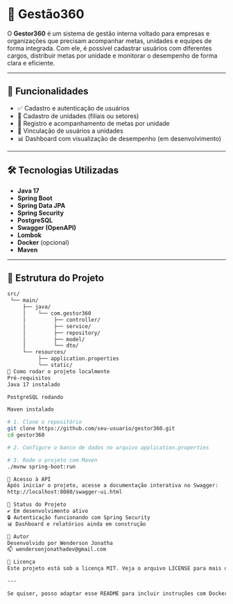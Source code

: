 # 🚀 Gestão360

O **Gestor360** é um sistema de gestão interna voltado para empresas e organizações que precisam acompanhar metas, unidades e equipes de forma integrada. Com ele, é possível cadastrar usuários com diferentes cargos, distribuir metas por unidade e monitorar o desempenho de forma clara e eficiente.

---

## 🧩 Funcionalidades

- ✅ Cadastro e autenticação de usuários
- 🏢 Cadastro de unidades (filiais ou setores)
- 🎯 Registro e acompanhamento de metas por unidade
- 👥 Vinculação de usuários a unidades
- 📊 Dashboard com visualização de desempenho (em desenvolvimento)

---

## 🛠️ Tecnologias Utilizadas

- **Java 17**
- **Spring Boot**
- **Spring Data JPA**
- **Spring Security**
- **PostgreSQL**
- **Swagger (OpenAPI)**
- **Lombok**
- **Docker** (opcional)
- **Maven**

---

## 📁 Estrutura do Projeto

```bash
src/
 └── main/
     ├── java/
     │    └── com.gestor360
     │         ├── controller/
     │         ├── service/
     │         ├── repository/
     │         ├── model/
     │         └── dto/
     └── resources/
          ├── application.properties
          └── static/
🚀 Como rodar o projeto localmente
Pré-requisitos
Java 17 instalado

PostgreSQL rodando

Maven instalado

# 1. Clone o repositório
git clone https://github.com/seu-usuario/gestor360.git
cd gestor360

# 2. Configure o banco de dados no arquivo application.properties

# 3. Rode o projeto com Maven
./mvnw spring-boot:run

🔐 Acesso à API
Após iniciar o projeto, acesse a documentação interativa no Swagger:
http://localhost:8080/swagger-ui.html

📌 Status do Projeto
✔️ Em desenvolvimento ativo
🔒 Autenticação funcionando com Spring Security
📊 Dashboard e relatórios ainda em construção

👤 Autor
Desenvolvido por Wenderson Jonatha
📫 wendersonjonathadev@gmail.com

📝 Licença
Este projeto está sob a licença MIT. Veja o arquivo LICENSE para mais detalhes.

---

Se quiser, posso adaptar esse README para incluir instruções com Docker, exemplos de endpoints, ou até um passo a passo de uso. Quer incluir mais alguma coisa específica?
